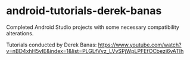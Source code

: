 # android-tutorials-derek-banas
Completed Android Studio projects with some necessary compatibility alterations.

Tutorials conducted by Derek Banas: 
https://www.youtube.com/watch?v=nBD4xhH5vIE&index=1&list=PLGLfVvz_LVvSPjWpLPFEfOCbezi6vATIh
